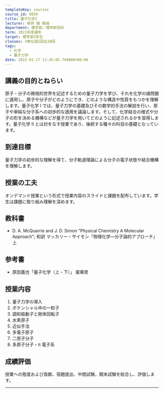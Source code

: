 ```yaml
---
templateKey: courses
course_id: 0839
title: 量子化学I
lecturer: 柳井 毅 教授
department: 理学部／理学研究科
term: 2021年度通年
target: 理学部2年生
classes: 4単位週1回全28回
tags:
  - 化学
  - 量子力学
date: 2022-01-17 11:45:05.749000+00:00
---
```


## 講義の目的とねらい

原子・分子の微視的世界を記述するための量子力学を学び、それを化学の諸問題に適用し、原子や分子がどのようにでき、どのような構造や性質をもつかを理解します。量子化学 I では、量子力学の基礎及びその数学的手法の解説を行い、原子や単純な分子系への初歩的な適用を議論します。そして、化学結合の様式や分子の形を決める機構などが量子力学を用いてどのように記述されるかを習得します。量子化学 II とは対をなす授業であり、後続する種々の科目の基礎となっています。

## 到達目標

量子力学の初歩的な理解を得て、分子軌道理論による分子の電子状態や結合機構を理解します。

## 授業の工夫

オンデマンド授業という形式で授業内容のスライドと課題を配布しています。学生は課題に取り組み理解を深めます。

## 教科書

- D. A. McQuarrie and J. D. Simon "Physical Chemistry A Molecular Approach"; 和訳 マッカリー・サイモン「物理化学―分子論的アプローチ」上

## 参考書

- 原田義也「量子化学（上・下）」 裳華房

## 授業内容

1. 量子力学の導入
2. ポテンシャル中の一粒子
3. 調和振動子と剛体回転子
4. 水素原子
5. 近似手法
6. 多電子原子
7. 二原子分子
8. 多原子分子・π 電子系

## 成績評価

授業への態度および貢献、宿題提出、中間試験，期末試験を総合し、評価します。

---
